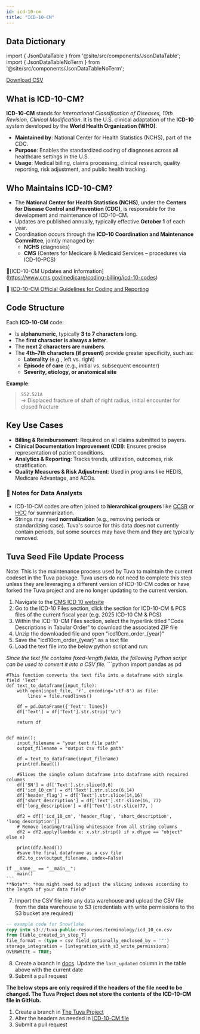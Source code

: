 ```yaml
---
id: icd-10-cm
title: "ICD-10-CM"
---
```


## Data Dictionary

import { JsonDataTable } from '@site/src/components/JsonDataTable';
import { JsonDataTableNoTerm } from '@site/src/components/JsonDataTableNoTerm';

<JsonDataTableNoTerm  jsonPath="nodes.seed\.the_tuva_project\.terminology__icd_10_cm.columns" />

<a href="https://tuva-public-resources.s3.amazonaws.com/versioned_terminology/latest/icd_10_cm.csv_0_0_0.csv.gz">Download CSV</a>

## What is ICD-10-CM?

**ICD-10-CM** stands for *International Classification of Diseases, 10th Revision, Clinical Modification*. It is the U.S. clinical adaptation of the **ICD-10** system developed by the **World Health Organization (WHO)**.

- **Maintained by**: National Center for Health Statistics (NCHS), part of the CDC.
- **Purpose**: Enables the standardized coding of diagnoses across all healthcare settings in the U.S.
- **Usage**: Medical billing, claims processing, clinical research, quality reporting, risk adjustment, and public health tracking.

## Who Maintains ICD-10-CM?

- The **National Center for Health Statistics (NCHS)**, under the **Centers for Disease Control and Prevention (CDC)**, is responsible for the development and maintenance of ICD-10-CM.
- Updates are published annually, typically effective **October 1** of each year.
- Coordination occurs through the **ICD-10 Coordination and Maintenance Committee**, jointly managed by:
  - **NCHS** (diagnoses)
  - **CMS** (Centers for Medicare & Medicaid Services – procedures via ICD-10-PCS)

📎[ICD-10-CM Updates and Information] (https://www.cms.gov/medicare/coding-billing/icd-10-codes)

📎 [ICD-10-CM Official Guidelines for Coding and Reporting](https://www.cms.gov/files/document/fy-2025-icd-10-cm-coding-guidelines.pdf)


## Code Structure

Each **ICD-10-CM** code:
- Is **alphanumeric**, typically **3 to 7 characters** long.
- The **first character is always a letter**.
- The **next 2 characters are numbers**.
- The **4th–7th characters (if present)** provide greater specificity, such as:
  - **Laterality** (e.g., left vs. right)
  - **Episode of care** (e.g., initial vs. subsequent encounter)
  - **Severity, etiology, or anatomical site**

**Example**:
> `S52.521A`  
> → Displaced fracture of shaft of right radius, initial encounter for closed fracture

## Key Use Cases

- **Billing & Reimbursement**: Required on all claims submitted to payers.
- **Clinical Documentation Improvement (CDI)**: Ensures precise representation of patient conditions.
- **Analytics & Reporting**: Tracks trends, utilization, outcomes, risk stratification.
- **Quality Measures & Risk Adjustment**: Used in programs like HEDIS, Medicare Advantage, and ACOs.


### 📌 Notes for Data Analysts

- ICD-10-CM codes are often joined to **hierarchical groupers** like [CCSR](../value-sets/ccsr-groupers) or [HCC](docs/value-sets/cms-hccs.md) for summarization.
- Strings may need **normalization** (e.g., removing periods or standardizing case). Tuva's source for this data does not currently contain periods, but some sources may have them and they are typically removed. 

## Tuva Seed File Update Process

Note: This is the maintenance process used by Tuva to maintain the current codeset in the Tuva package. Tuva users do not need to complete this step unless they are leveraging a different version of ICD-10-CM codes or have forked the Tuva project and are no longer updating to the current version. 

1. Navigate to the [CMS ICD 10 website](https://www.cms.gov/medicare/coding-billing/icd-10-codes)
2. Go to the ICD-10  Files section, click the section for ICD-10-CM & PCS files of the current fiscal year (e.g. 2025 ICD-10 CM & PCS)
3. Within the ICD-10-CM Files section, select the hyperlink titled "Code Descriptions in Tabular Order" to download the associated ZIP file
4. Unzip the downloaded file and open "icd10cm_order_\{year}"
5. Save the "icd10cm_order_\{year}" as a text file
6. Load the text file into the below python script and run:

*Since the text file contains fixed-length fields, the following Python script can be used to convert it into a CSV file.*
    ```python
    import pandas as pd

    #This function converts the text file into a dataframe with single field 'Text'
    def text_to_dataframe(input_file):
        with open(input_file, 'r', encoding='utf-8') as file:
            lines = file.readlines()
        
        df = pd.DataFrame({'Text': lines})
        df['Text'] = df['Text'].str.strip('\n')
        
        return df


    def main():
        input_filename = "your text file path"
        output_filename = "output csv file path"   
        
        df = text_to_dataframe(input_filename)
        print(df.head())

        #Slices the single column dataframe into dataframe with required columns
        df['SN'] = df['Text'].str.slice(0,6)
        df['icd_10_cm'] = df['Text'].str.slice(6,14)
        df['header_flag'] = df['Text'].str.slice(14,16)
        df['short_description'] = df['Text'].str.slice(16, 77)
        df['long_description'] = df['Text'].str.slice(77, )

        df2 = df[['icd_10_cm', 'header_flag', 'short_description',    'long_description']]
        # Remove leading/trailing whitespace from all string columns
        df2 = df2.apply(lambda x: x.str.strip() if x.dtype == "object" else x)
        
        print(df2.head())
        #save the final dataframe as a csv file
        df2.to_csv(output_filename, index=False)

    if __name__ == "__main__":
        main()
    ```
    **Note**: *You might need to adjust the slicing indexes according to the length of your data field*

7. Import the CSV file into any data warehouse and upload the CSV file from the data warehouse to S3 (credentials with write permissions to the S3 bucket are required)

```sql
-- example code for Snowflake
copy into s3://tuva-public-resources/terminology/icd_10_cm.csv
from [table_created_in_step_7]
file_format = (type = csv field_optionally_enclosed_by = '"')
storage_integration = [integration_with_s3_write_permissions]
OVERWRITE = TRUE;
```
8. Create a branch in [docs](https://github.com/tuva-health/docs).  Update the `last_updated` column in the table above with the current date
9. Submit a pull request

**The below steps are only required if the headers of the file need to be changed.  The Tuva Project does not store the contents
of the ICD-10-CM file in GitHub.**


1. Create a branch in [The Tuva Project](https://github.com/tuva-health/tuva)
2. Alter the headers as needed in [ICD-10-CM file](https://github.com/tuva-health/tuva/blob/main/seeds/terminology/terminology__icd_10_cm.csv)
3. Submit a pull request